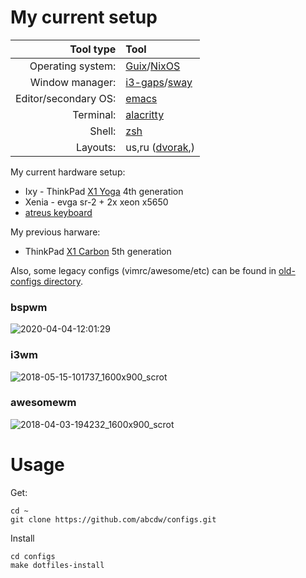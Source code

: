 My current setup
=======

| Tool type            | Tool                                                                      |
| ---:                 | :---                                                                      |
| Operating system:    | [Guix](https://guix.gnu.org)/[NixOS](https://nixos.org/)                  |
| Window manager:      | [i3-gaps](https://github.com/Airblader/i3)/[sway](https://swaywm.org/) |
| Editor/secondary OS: | [emacs](https://www.gnu.org/s/emacs/)                                     |
| Terminal:            | [alacritty](https://github.com/jwilm/alacritty)                           |
| Shell:               | [zsh](https://wiki.archlinux.org/index.php/zsh)                           |
| Layouts:             | us,ru ([dvorak](http://www.dvzine.org/zine/01-toc.html),)                 |

My current hardware setup:
- Ixy - ThinkPad [X1 Yoga](./etc/nixos/configuration.ixy.nix) 4th generation
- Xenia - evga sr-2 + 2x xeon x5650
- [atreus keyboard](https://atreus.technomancy.us/)

My previous harware:
- ThinkPad [X1 Carbon](./x1carbon5.org) 5th generation

Also, some legacy configs (vimrc/awesome/etc) can be found in
[old-configs directory](./stale/old-configs).

### bspwm
![2020-04-04-12:01:29](https://user-images.githubusercontent.com/1218615/78423008-06bfcc80-766c-11ea-8a79-ec63f1237126.png)

### i3wm
![2018-05-15-101737_1600x900_scrot](https://user-images.githubusercontent.com/1218615/40052255-27201c3c-5846-11e8-97a5-e308b61fddc2.png)

### awesomewm
![2018-04-03-194232_1600x900_scrot](https://user-images.githubusercontent.com/1218615/38268733-87d842d2-3787-11e8-8379-e7bc6fa4be2c.png)

Usage
=======

Get:
```
cd ~
git clone https://github.com/abcdw/configs.git
```

Install
```
cd configs
make dotfiles-install
```
